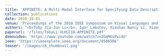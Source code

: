 ```yaml
---
title: 'APPINITE: A Multi-Modal Interface for Specifying Data Descriptions in Programming by Demonstration Using Natural Language Instructions'
collection: publications
date: 2018-10-01
venue: 'Proceedings of the 2018 IEEE Symposium on Visual Languages and Human-Centric Computing (VL/HCC 2018)'
authors: '<b>Toby Jia-Jun Li</b>, Igor Labutov, Xiaohan Nancy Li, Xiaoyi Zhang, Wenze Shi, Wanling Ding, Tom M. Mitchell, and Brad A. Myers'
paperurl: '/files/TobyLi-VLHCC18-APPINITE.pdf'
demovideo: 'https://www.youtube.com/watch?v=2GqMUiPvidU'
ieee: 'https://ieeexplore.ieee.org/document/8506506'
teaser: '/images/c8_thumbnail.png'
---
```

